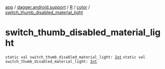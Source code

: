 [app](../../../index.md) / [dagger.android.support](../../index.md) / [R](../index.md) / [color](index.md) / [switch_thumb_disabled_material_light](./switch_thumb_disabled_material_light.md)

# switch_thumb_disabled_material_light

`static val switch_thumb_disabled_material_light: `[`Int`](https://kotlinlang.org/api/latest/jvm/stdlib/kotlin/-int/index.html)
`static val switch_thumb_disabled_material_light: `[`Int`](https://kotlinlang.org/api/latest/jvm/stdlib/kotlin/-int/index.html)